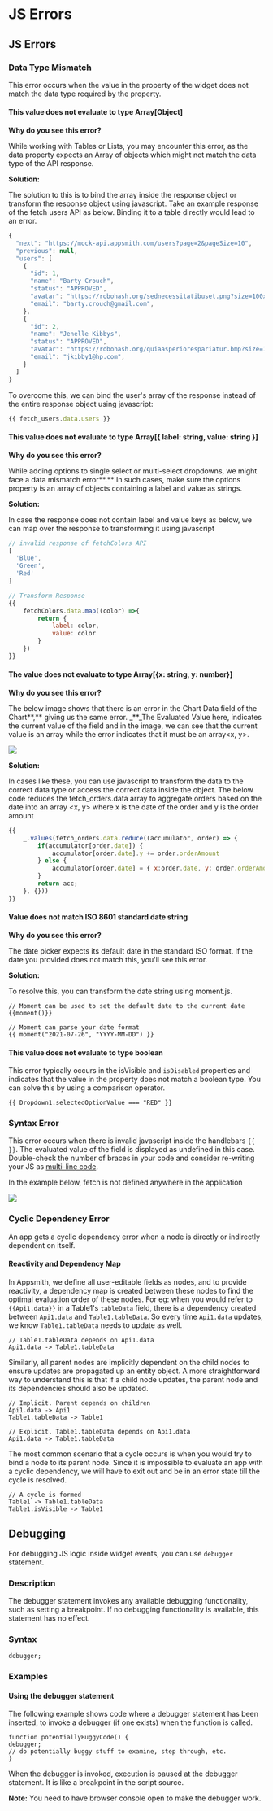 # JS Errors

## JS Errors

### Data Type Mismatch

This error occurs when the value in the property of the widget does not match the data type required by the property.

#### This value does not evaluate to type Array\[Object\]

**Why do you see this error?**

While working with Tables or Lists, you may encounter this error, as the data property expects an Array of objects which might not match the data type of the API response.

**Solution:**

The solution to this is to bind the array inside the response object or transform the response object using javascript. Take an example response of the fetch users API as below. Binding it to a table directly would lead to an error.

```javascript
{
  "next": "https://mock-api.appsmith.com/users?page=2&pageSize=10",
  "previous": null,
  "users": [
    {
      "id": 1,
      "name": "Barty Crouch",
      "status": "APPROVED",
      "avatar": "https://robohash.org/sednecessitatibuset.png?size=100x100&set=set1",
      "email": "barty.crouch@gmail.com",
    },
    {
      "id": 2,
      "name": "Jenelle Kibbys",
      "status": "APPROVED",
      "avatar": "https://robohash.org/quiaasperiorespariatur.bmp?size=100x100&set=set1",
      "email": "jkibby1@hp.com",
    }
  ]
}
```

To overcome this, we can bind the user's array of the response instead of the entire response object using javascript:

```javascript
{{ fetch_users.data.users }}
```

#### **This value does not evaluate to type Array\[{ label: string, value: string }\]**

**Why do you see this error?**

While adding options to single select or multi-select dropdowns, we might face a data mismatch error**.** In such cases, make sure the options property is an array of objects containing a label and value as strings.

**Solution:**

In case the response does not contain label and value keys as below, we can map over the response to transforming it using javascript

```javascript
// invalid response of fetchColors API
[
  'Blue',
  'Green',
  'Red'
]
```

```javascript
// Transform Response
{{ 
    fetchColors.data.map((color) =>{
        return {
            label: color,
            value: color
        }
    })
}}
```

#### **The** **value does not evaluate to type Array\[{x: string, y: number}\]**

**Why do you see this error?**

The below image shows that there is an error in the Chart Data field of the Chart**,** giving us the same error. \_\*\*\_The Evaluated Value here, indicates the current value of the field and in the image, we can see that the current value is an array while the error indicates that it must be an array&lt;x, y&gt;.

![](../.gitbook/assets/chart-error.png)

**Solution:**

In cases like these, you can use javascript to transform the data to the correct data type or access the correct data inside the object. The below code reduces the fetch\_orders.data array to aggregate orders based on the date into an array &lt;x, y&gt; where x is the date of the order and y is the order amount

```javascript
{{
    _.values(fetch_orders.data.reduce((accumulator, order) => {
        if(accumulator[order.date]) {
            accumulator[order.date].y += order.orderAmount
        } else {
            accumulator[order.date] = { x:order.date, y: order.orderAmount  }; 
        }
        return acc;
    }, {}))
}}
```

#### **Value does not match ISO 8601 standard date string**

**Why do you see this error?**

The date picker expects its default date in the standard ISO format. If the date you provided does not match this, you'll see this error.

**Solution:**

To resolve this, you can transform the date string using moment.js.

```text
// Moment can be used to set the default date to the current date
{{moment()}}
```

```text
// Moment can parse your date format
{{ moment("2021-07-26", "YYYY-MM-DD") }}
```

#### This value does not evaluate to type boolean

This error typically occurs in the isVisible and `isDisabled` properties and indicates that the value in the property does not match a boolean type. You can solve this by using a comparison operator.

```text
{{ Dropdown1.selectedOptionValue === "RED" }}
```

### Syntax Error

This error occurs when there is invalid javascript inside the handlebars `{{ }}`. The evaluated value of the field is displayed as undefined in this case. Double-check the number of braces in your code and consider re-writing your JS as [multi-line code](../core-concepts/writing-code/#multi-line-js).

In the example below, fetch is not defined anywhere in the application

![](../.gitbook/assets/syntax-error.png)

### Cyclic Dependency Error

An app gets a cyclic dependency error when a node is directly or indirectly dependent on itself.

#### Reactivity and Dependency Map

In Appsmith, we define all user-editable fields as nodes, and to provide reactivity, a dependency map is created between these nodes to find the optimal evaluation order of these nodes. For eg: when you would refer to `{{Api1.data}}` in a Table1's `tableData` field, there is a dependency created between `Api1.data` and `Table1.tableData`. So every time `Api1.data` updates, we know `Table1.tableData` needs to update as well.

```text
// Table1.tableData depends on Api1.data
Api1.data -> Table1.tableData
```

Similarly, all parent nodes are implicitly dependent on the child nodes to ensure updates are propagated up an entity object. A more straightforward way to understand this is that if a child node updates, the parent node and its dependencies should also be updated.

```text
// Implicit. Parent depends on children
Api1.data -> Api1
Table1.tableData -> Table1

// Explicit. Table1.tableData depends on Api1.data
Api1.data -> Table1.tableData
```

The most common scenario that a cycle occurs is when you would try to bind a node to its parent node. Since it is impossible to evaluate an app with a cyclic dependency, we will have to exit out and be in an error state till the cycle is resolved.

```text
// A cycle is formed
Table1 -> Table1.tableData
Table1.isVisible -> Table1
```

## Debugging

For debugging JS logic inside widget events, you can use `debugger` statement.

### Description

The debugger statement invokes any available debugging functionality, such as setting a breakpoint. If no debugging functionality is available, this statement has no effect.

### Syntax

```text
debugger;
```

### Examples

#### Using the debugger statement

The following example shows code where a debugger statement has been inserted, to invoke a debugger \(if one exists\) when the function is called.

```text
function potentiallyBuggyCode() {
debugger;
// do potentially buggy stuff to examine, step through, etc.
}
```

When the debugger is invoked, execution is paused at the debugger statement. It is like a breakpoint in the script source.

**Note:** You need to have browser console open to make the debugger work.

